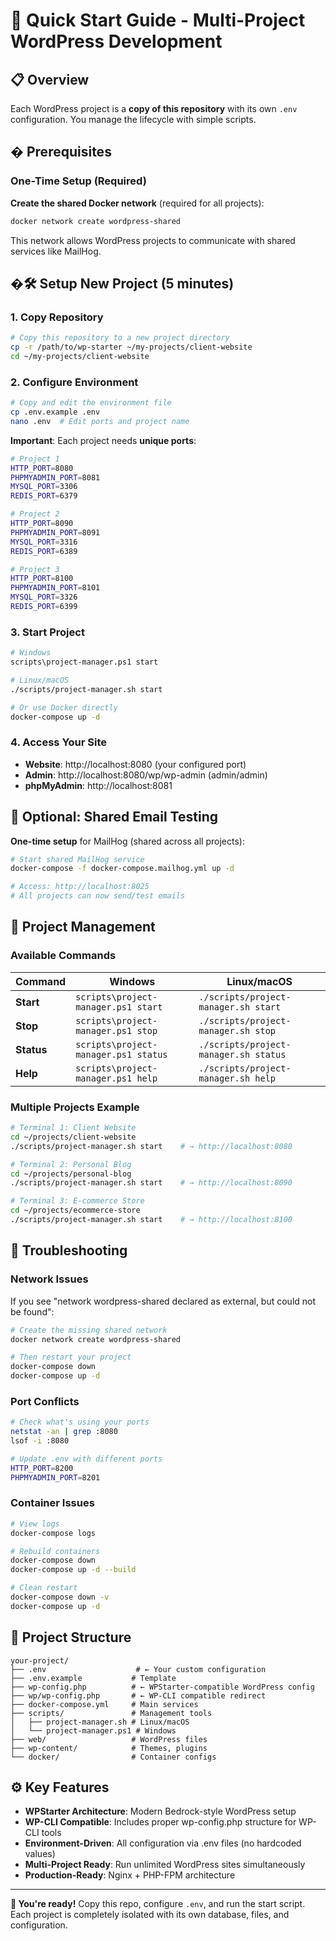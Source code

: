 # 🚀 Quick Start Guide - Multi-Project WordPress Development

## 📋 Overview
Each WordPress project is a **copy of this repository** with its own `.env` configuration. You manage the lifecycle with simple scripts.

## � Prerequisites

### One-Time Setup (Required)

**Create the shared Docker network** (required for all projects):
```bash
docker network create wordpress-shared
```

This network allows WordPress projects to communicate with shared services like MailHog.

## �🛠️ Setup New Project (5 minutes)

### 1. Copy Repository
```bash
# Copy this repository to a new project directory
cp -r /path/to/wp-starter ~/my-projects/client-website
cd ~/my-projects/client-website
```

### 2. Configure Environment
```bash
# Copy and edit the environment file
cp .env.example .env
nano .env  # Edit ports and project name
```

**Important**: Each project needs **unique ports**:
```bash
# Project 1
HTTP_PORT=8080
PHPMYADMIN_PORT=8081
MYSQL_PORT=3306
REDIS_PORT=6379

# Project 2  
HTTP_PORT=8090
PHPMYADMIN_PORT=8091
MYSQL_PORT=3316
REDIS_PORT=6389

# Project 3
HTTP_PORT=8100
PHPMYADMIN_PORT=8101
MYSQL_PORT=3326
REDIS_PORT=6399
```

### 3. Start Project
```bash
# Windows
scripts\project-manager.ps1 start

# Linux/macOS
./scripts/project-manager.sh start

# Or use Docker directly
docker-compose up -d
```

### 4. Access Your Site
- **Website**: http://localhost:8080 (your configured port)
- **Admin**: http://localhost:8080/wp/wp-admin (admin/admin)
- **phpMyAdmin**: http://localhost:8081

## 📧 Optional: Shared Email Testing

**One-time setup** for MailHog (shared across all projects):
```bash
# Start shared MailHog service
docker-compose -f docker-compose.mailhog.yml up -d

# Access: http://localhost:8025
# All projects can now send/test emails
```

## 🎯 Project Management

### Available Commands

| Command | Windows | Linux/macOS |
|---------|---------|-------------|
| **Start** | `scripts\project-manager.ps1 start` | `./scripts/project-manager.sh start` |
| **Stop** | `scripts\project-manager.ps1 stop` | `./scripts/project-manager.sh stop` |
| **Status** | `scripts\project-manager.ps1 status` | `./scripts/project-manager.sh status` |
| **Help** | `scripts\project-manager.ps1 help` | `./scripts/project-manager.sh help` |

### Multiple Projects Example
```bash
# Terminal 1: Client Website
cd ~/projects/client-website
./scripts/project-manager.sh start    # → http://localhost:8080

# Terminal 2: Personal Blog  
cd ~/projects/personal-blog
./scripts/project-manager.sh start    # → http://localhost:8090

# Terminal 3: E-commerce Store
cd ~/projects/ecommerce-store
./scripts/project-manager.sh start    # → http://localhost:8100
```

## 🔧 Troubleshooting

### Network Issues
If you see "network wordpress-shared declared as external, but could not be found":
```bash
# Create the missing shared network
docker network create wordpress-shared

# Then restart your project
docker-compose down
docker-compose up -d
```

### Port Conflicts
```bash
# Check what's using your ports
netstat -an | grep :8080
lsof -i :8080

# Update .env with different ports
HTTP_PORT=8200
PHPMYADMIN_PORT=8201
```

### Container Issues
```bash
# View logs
docker-compose logs

# Rebuild containers
docker-compose down
docker-compose up -d --build

# Clean restart
docker-compose down -v
docker-compose up -d
```

## 📁 Project Structure
```
your-project/
├── .env                    # ← Your custom configuration
├── .env.example           # Template
├── wp-config.php          # ← WPStarter-compatible WordPress config
├── wp/wp-config.php       # ← WP-CLI compatible redirect
├── docker-compose.yml     # Main services
├── scripts/               # Management tools
│   ├── project-manager.sh # Linux/macOS
│   └── project-manager.ps1 # Windows
├── web/                   # WordPress files
├── wp-content/            # Themes, plugins
└── docker/                # Container configs
```

## ⚙️ **Key Features**
- **WPStarter Architecture**: Modern Bedrock-style WordPress setup
- **WP-CLI Compatible**: Includes proper wp-config.php structure for WP-CLI tools
- **Environment-Driven**: All configuration via .env files (no hardcoded values)
- **Multi-Project Ready**: Run unlimited WordPress sites simultaneously
- **Production-Ready**: Nginx + PHP-FPM architecture

---

**🎉 You're ready!** Copy this repo, configure `.env`, and run the start script. Each project is completely isolated with its own database, files, and configuration.